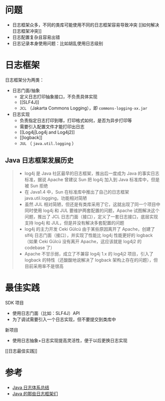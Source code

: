 # 问题

- 日志框架众多，不同的类库可能使用不同的日志框架容易导致冲突 [[如何解决日志框架冲突]]
- 日志配置复杂且容易出错
- 日志记录本身使用问题：比如胡乱使用日志级别

# 日志框架

日志框架分为两类：

- 日志门面/抽象
    - 定义日志打印抽象接口，不负责具体实现
    - [[SLF4J]]
    - `JCL` （Jakarta Commons Logging），即 `commons-logging-xx.jar`
- 日志实现
    - 负责指定日志打印到哪，打印格式如何，是否为异步打印等
    - 需要引入配置文件才能打印出日志
    - [[Log4j|Log4j and Log4j2]]
    - [[logback]]
    - `JUL` （ `java.util.logging` ）

## Java 日志框架发展历史

> - log4j 是 Java 社区最早的日志框架，推出后一度成为 Java 的事实日志标准，据说 Apache 曾建议 Sun 把 log4j 加入到 Java 标准库中，但是被 Sun 拒绝
> - 在 Java1.4 中，Sun 在标准库中推出了自己的日志框架 java.util.logging，功能相对简陋
> - 虽然 JUL 相对简陋，但还是有类库采用了它，这就出现了同一个项目中同时使用 log4j 和 JUL 要维护两套配置的问题，Apache 试图解决这个问题，推出了 JCL 日志门面（接口），定义了一套日志接口，底层实现支持 log4j 和 JUL，但是并没有解决多套配置的问题
> - log4j 的主力开发 Ceki Gülcü 由于某些原因离开了 Apache，创建了 slf4j 日志门面（接口），并实现了性能比 log4j 性能更好的 logback（如果 Ceki Gülcü 没有离开 Apache，这应该就是 log4j2 的 codebase 了）
> - Apache 不甘示弱，成立了不兼容 log4j 1.x 的 log4j2 项目，引入了 logback 的特性（还酸酸地说解决了 logback 架构上存在的问题），但目前采用率不是很高

# 最佳实践

SDK 项目

- 使用日志门面（比如：SLF4J）API
- 为了调试需要引入一个日志实现，但不要提交到类库中

新项目

- 使用日志抽象+日志实现提高灵活性，便于以后更换日志实现

[[日志最佳实践]]

# 参考

- [Java 日志体系总结](https://albenw.github.io/posts/854fc091/)
- [Java 的那些日志框架们](http://tunzao.me/articles/java-logging/)
